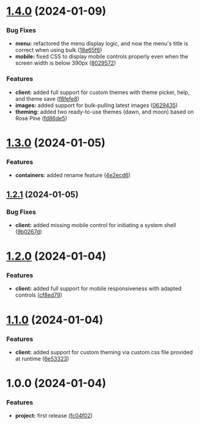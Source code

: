 # [1.4.0](https://github.com/will-moss/isaiah/compare/1.3.0...1.4.0) (2024-01-09)


### Bug Fixes

* **menu:** refactored the menu display logic, and now the menu's title is correct when using bulk ([18e65f6](https://github.com/will-moss/isaiah/commit/18e65f665d7bdd7ebbfd51b808286e8267ad5480))
* **mobile:** fixed CSS to display mobile controls properly even when the screen width is below 390px ([8029572](https://github.com/will-moss/isaiah/commit/8029572fd9b1861be71752b69e65cd9a60fa08c4))


### Features

* **client:** added full support for custom themes with theme picker, help, and theme save ([f8fefe8](https://github.com/will-moss/isaiah/commit/f8fefe8ce0b255f60fbe777d07370606cbd86ff6))
* **images:** added support for bulk-pulling latest images ([0629435](https://github.com/will-moss/isaiah/commit/062943575f3d8f22cdbe9af8cdededfdf6dcf635))
* **theming:** added two ready-to-use themes (dawn, and moon) based on Rosé Pine ([fd86de5](https://github.com/will-moss/isaiah/commit/fd86de5b96ff03c7b448795cc501683e469ff028))

# [1.3.0](https://github.com/will-moss/isaiah/compare/1.2.1...1.3.0) (2024-01-05)


### Features

* **containers:** added rename feature ([4e2ecd6](https://github.com/will-moss/isaiah/commit/4e2ecd61fb048ace9eff6935e8a6223343dc1896))

## [1.2.1](https://github.com/will-moss/isaiah/compare/1.2.0...1.2.1) (2024-01-05)


### Bug Fixes

* **client:** added missing mobile control for initiating a system shell ([9b0267d](https://github.com/will-moss/isaiah/commit/9b0267d4415016736a8687fb91043700627395ab))

# [1.2.0](https://github.com/will-moss/isaiah/compare/1.1.0...1.2.0) (2024-01-04)


### Features

* **client:** added full support for mobile responsiveness with adapted controls ([cf8ed79](https://github.com/will-moss/isaiah/commit/cf8ed79cfa3f91270aa2cbccb83298e5aba94832))

# [1.1.0](https://github.com/will-moss/isaiah/compare/1.0.0...1.1.0) (2024-01-04)


### Features

* **client:** added support for custom theming via custom.css file provided at runtime ([6e53323](https://github.com/will-moss/isaiah/commit/6e53323b2c08238e6181813e960ca4babc09992e))

# 1.0.0 (2024-01-04)


### Features

* **project:** first release ([fc04f02](https://github.com/will-moss/isaiah/commit/fc04f02880daac8d0a4acd4ed9f7670ce154ab99))
